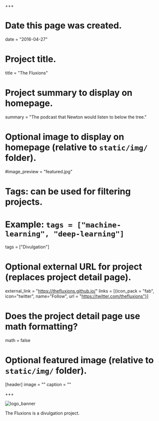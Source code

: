 +++
# Date this page was created.
date = "2016-04-27"

# Project title.
title = "The Fluxions"

# Project summary to display on homepage.
summary = "The podcast that Newton would listen to below the tree."

# Optional image to display on homepage (relative to `static/img/` folder).
#image_preview = "featured.jpg"

# Tags: can be used for filtering projects.
# Example: `tags = ["machine-learning", "deep-learning"]`
tags = ["Divulgation"]

# Optional external URL for project (replaces project detail page).
external_link = "https://thefluxions.github.io/"
links = [{icon_pack = "fab", icon="twitter", name="Follow", url = "https://twitter.com/thefluxions"}]


# Does the project detail page use math formatting?
math = false

# Optional featured image (relative to `static/img/` folder).
[header]
image = ""
caption = ""




+++

![logo_banner](https://raw.githubusercontent.com/thebooort/Personal-Blog/master/static/img/fluxea.jpg)

The Fluxions is a divulgation project.
